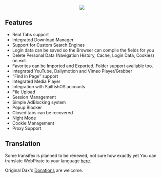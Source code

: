 <p align="center">
<img src="https://github.com/Dax89/harbour-webpirate/blob/master/harbour-webpirate/artwork/cover.png">
</p>

Features
-----
- Real Tabs support
- Integrated Download Manager
- Support for Custom Search Engines
- Login data can be saved so the Browser can compile the fields for you
- Delete Personal Data (Navigation History, Cache, Login Data, Cookies) on exit.
- Favorites can be Imported and Exported, Folder support available too.
- Integrated YouTube, Dailymotion and Vimeo Player/Grabber
- "Find in Page" support
- Integrated Media Player
- Integration with SailfishOS accounts
- File Upload
- Session Management
- Simple AdBlocking system
- Popup Blocker
- Closed tabs can be recovered
- Night Mode
- Cookie Management
- Proxy Support

Translation
-----
Some transifex is planned to be renewed, not sure how exactly yet
You can translate WebPirate to your language [here](https://www.transifex.com/projects/p/webpirate/).

Original Dax's
[Donations](https://www.paypal.com/cgi-bin/webscr?cmd=_donations&business=SQFHRE6MHAPUC&lc=GB&item_name=Donazione%20per%20sviluppo%20WebPirate&currency_code=EUR&bn=PP%2dDonationsBF%3abtn_donate_SM%2egif%3aNonHosted) are welcome.
